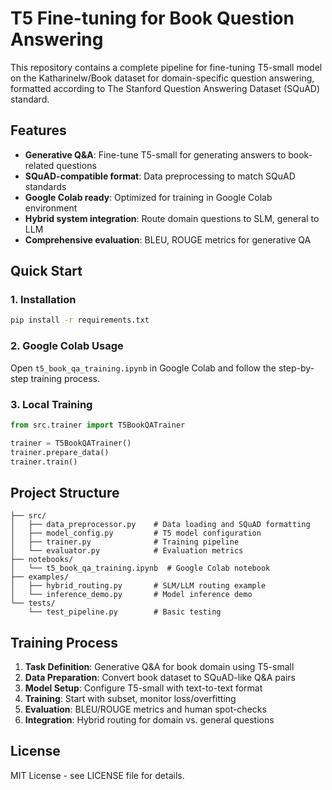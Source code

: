 # T5 Fine-tuning for Book Question Answering

This repository contains a complete pipeline for fine-tuning T5-small model on the Katharinelw/Book dataset for domain-specific question answering, formatted according to The Stanford Question Answering Dataset (SQuAD) standard.

## Features

- **Generative Q&A**: Fine-tune T5-small for generating answers to book-related questions
- **SQuAD-compatible format**: Data preprocessing to match SQuAD standards
- **Google Colab ready**: Optimized for training in Google Colab environment
- **Hybrid system integration**: Route domain questions to SLM, general to LLM
- **Comprehensive evaluation**: BLEU, ROUGE metrics for generative QA

## Quick Start

### 1. Installation

```bash
pip install -r requirements.txt
```

### 2. Google Colab Usage

Open `t5_book_qa_training.ipynb` in Google Colab and follow the step-by-step training process.

### 3. Local Training

```python
from src.trainer import T5BookQATrainer

trainer = T5BookQATrainer()
trainer.prepare_data()
trainer.train()
```

## Project Structure

```
├── src/
│   ├── data_preprocessor.py    # Data loading and SQuAD formatting
│   ├── model_config.py         # T5 model configuration
│   ├── trainer.py              # Training pipeline
│   └── evaluator.py            # Evaluation metrics
├── notebooks/
│   └── t5_book_qa_training.ipynb  # Google Colab notebook
├── examples/
│   ├── hybrid_routing.py       # SLM/LLM routing example
│   └── inference_demo.py       # Model inference demo
└── tests/
    └── test_pipeline.py        # Basic testing
```

## Training Process

1. **Task Definition**: Generative Q&A for book domain using T5-small
2. **Data Preparation**: Convert book dataset to SQuAD-like Q&A pairs
3. **Model Setup**: Configure T5-small with text-to-text format
4. **Training**: Start with subset, monitor loss/overfitting
5. **Evaluation**: BLEU/ROUGE metrics and human spot-checks
6. **Integration**: Hybrid routing for domain vs. general questions

## License

MIT License - see LICENSE file for details.